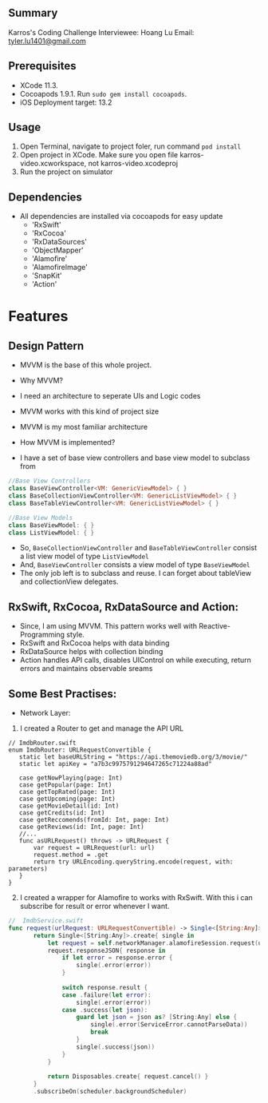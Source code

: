 ## Summary
Karros's Coding Challenge
Interviewee: Hoang Lu
Email: tyler.lu1401@gmail.com

## Prerequisites
* XCode 11.3.
* Cocoapods 1.9.1. Run `sudo gem install cocoapods`.
* iOS Deployment target: 13.2

## Usage
1. Open Terminal, navigate to project foler, run command `pod install`
2. Open project in XCode. Make sure you open file karros-video.xcworkspace, not karros-video.xcodeproj
3. Run the project on simulator

## Dependencies
* All dependencies are installed via cocoapods for easy update
  * 'RxSwift'
  * 'RxCocoa'
  * 'RxDataSources' 
  * 'ObjectMapper'
  * 'Alamofire'
  * 'AlamofireImage'
  * 'SnapKit'
  * 'Action' 

Features
=======

## Design Pattern
* MVVM is the base of this whole project.
* Why MVVM?
 * I need an architecture to seperate UIs and Logic codes
 * MVVM works with this kind of project size 
 * MVVM is my most familiar architecture
 
* How MVVM is implemented?
 * I have a set of base view controllers and base view model to subclass from

```swift
//Base View Controllers
class BaseViewController<VM: GenericViewModel> { }
class BaseCollectionViewController<VM: GenericListViewModel> { }
class BaseTableViewController<VM: GenericListViewModel> { }

//Base View Models 
class BaseViewModel: { }
class ListViewModel: { }
```
 * So, `BaseCollectionViewController` and `BaseTableViewController` consist a list view model of type `ListViewModel`
 * And, `BaseViewController` consists a view model of type `BaseViewModel`
 * The only job left is to subclass and reuse. I can forget about tableView and collectionView delegates.

## RxSwift, RxCocoa, RxDataSource and Action:
* Since, I am using MVVM. This pattern works well with Reactive-Programming style.
* RxSwift and RxCocoa helps with data binding
* RxDataSource helps with collection binding
* Action handles API calls, disables UIControl on while executing, return errors and maintains observable sreams

## Some Best Practises:
* Network Layer:
 1. I created a Router to get and manage the API URL
 ```
 // ImdbRouter.swift
 enum ImdbRouter: URLRequestConvertible {
    static let baseURLString = "https://api.themoviedb.org/3/movie/"
    static let apiKey = "a7b3c9975791294647265c71224a88ad"
    
    case getNowPlaying(page: Int)
    case getPopular(page: Int)
    case getTopRated(page: Int)
    case getUpcoming(page: Int)
    case getMovieDetail(id: Int)
    case getCredits(id: Int)
    case getReccomends(fromId: Int, page: Int)
    case getReviews(id: Int, page: Int)
    //...
    func asURLRequest() throws -> URLRequest {
        var request = URLRequest(url: url)
        request.method = .get
        return try URLEncoding.queryString.encode(request, with: parameters)
    }
 }
 ```
 
 2. I created a wrapper for Alamofire to works with RxSwift. With this i can subscribe for result or error whenever I want.
 ```swift 
 //  ImdbService.swift
 func request(urlRequest: URLRequestConvertible) -> Single<[String:Any]> {
        return Single<[String:Any]>.create{ single in
            let request = self.networkManager.alamofireSession.request(urlRequest)
            request.responseJSON{ response in
                if let error = response.error {
                    single(.error(error))
                }
                
                switch response.result {
                case .failure(let error):
                    single(.error(error))
                case .success(let json):
                    guard let json = json as? [String:Any] else {
                        single(.error(ServiceError.cannotParseData))
                        break
                    }
                    single(.success(json))
                }
            }
            
            return Disposables.create{ request.cancel() }
        }
        .subscribeOn(scheduler.backgroundScheduler)
 ```
